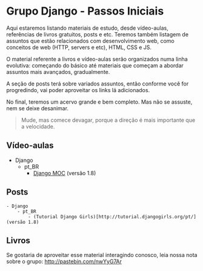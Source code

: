 # Grupo Django - Passos Iniciais

Aqui estaremos listando materiais de estudo, desde vídeo-aulas, referências de livros gratuitos, posts e etc. Teremos também listagem de assuntos que estão relacionados com desenvolvimento web, como conceitos de web (HTTP, servers e etc), HTML, CSS e JS.

O material referente a livros e vídeo-aulas serão organizados numa linha evolutiva: começando do básico até materiais que começam a abordar assuntos mais avançados, gradualmente.

A seção de posts terá sobre variados assuntos, então conforme você for progredindo, vai poder aproveitar os links lá adicionados.

No final, teremos um acervo grande e bem completo. Mas não se assuste, nem se deixe desanimar.
> Mude, mas comece devagar, porque a direção é mais importante que a velocidade.

## Vídeo-aulas

- Django
	- pt_BR
		- [Django MOC](https://www.youtube.com/playlist?list=PLHWfNMxB2F4G2KHo8DBQr_xq79FXgEIAE) (versão 1.8)

## Posts
	- Django
		- pt_BR
			- (Tutorial Django Girls)[http://tutorial.djangogirls.org/pt/] (versão 1.8)

## Livros

Se gostaria de aproveitar esse material interagindo conosco, leia nossa nota sobre o grupo: http://pastebin.com/nwYyG7Ar

